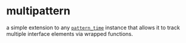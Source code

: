 # multipattern

a simple extension to any [`pattern_time`](https://monome.org/docs/norns/reference/lib/pattern_time) instance that allows it to track multiple interface elements via wrapped functions.
